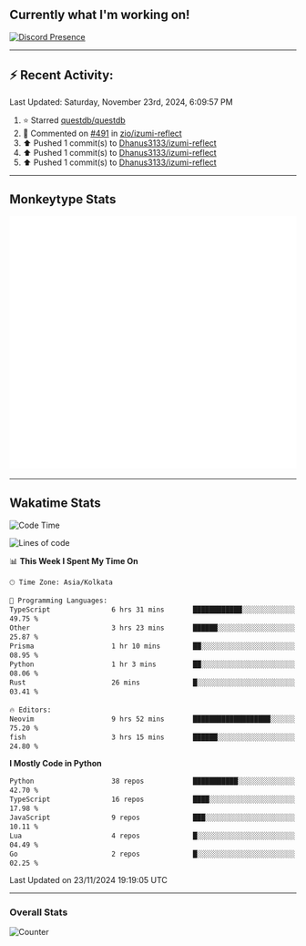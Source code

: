 ## Currently what I'm working on!
[![Discord Presence](https://lanyard.cnrad.dev/api/534981034400284712)](https://discord.com/users/534981034400284712)

---

## :zap: Recent Activity:
<!--RECENT_ACTIVITY:last_update-->
Last Updated: Saturday, November 23rd, 2024, 6:09:57 PM
<!--RECENT_ACTIVITY:last_update_end-->
<!--RECENT_ACTIVITY:start-->
1. ⭐ Starred [questdb/questdb](https://github.com/questdb/questdb)<br>
2. 💬 Commented on [#491](https://github.com/zio/izumi-reflect/pull/491#issuecomment-2466913684) in [zio/izumi-reflect](https://github.com/zio/izumi-reflect)<br>
3. ⬆️ Pushed 1 commit(s) to [Dhanus3133/izumi-reflect](https://github.com/Dhanus3133/izumi-reflect)<br>
4. ⬆️ Pushed 1 commit(s) to [Dhanus3133/izumi-reflect](https://github.com/Dhanus3133/izumi-reflect)<br>
5. ⬆️ Pushed 1 commit(s) to [Dhanus3133/izumi-reflect](https://github.com/Dhanus3133/izumi-reflect)<br>
<!--RECENT_ACTIVITY:end-->

---

## Monkeytype Stats
<a href="https://monkeytype.com/profile/dhanus">
  <img src="https://raw.githubusercontent.com/Dhanus3133/Dhanus3133/monkeytype/monkeytype-lb.svg" alt="Monkeytype Profile" />
</a>

---

## Wakatime Stats
<!--START_SECTION:waka-->
![Code Time](http://img.shields.io/badge/Code%20Time-2%2C358%20hrs%2017%20mins-blue)

![Lines of code](https://img.shields.io/badge/From%20Hello%20World%20I%27ve%20Written-5.6%20million%20lines%20of%20code-blue)

📊 **This Week I Spent My Time On** 

```text
🕑︎ Time Zone: Asia/Kolkata

💬 Programming Languages: 
TypeScript               6 hrs 31 mins       ████████████░░░░░░░░░░░░░   49.75 % 
Other                    3 hrs 23 mins       ██████░░░░░░░░░░░░░░░░░░░   25.87 % 
Prisma                   1 hr 10 mins        ██░░░░░░░░░░░░░░░░░░░░░░░   08.95 % 
Python                   1 hr 3 mins         ██░░░░░░░░░░░░░░░░░░░░░░░   08.06 % 
Rust                     26 mins             █░░░░░░░░░░░░░░░░░░░░░░░░   03.41 % 

🔥 Editors: 
Neovim                   9 hrs 52 mins       ███████████████████░░░░░░   75.20 % 
fish                     3 hrs 15 mins       ██████░░░░░░░░░░░░░░░░░░░   24.80 % 
```

**I Mostly Code in Python** 

```text
Python                   38 repos            ███████████░░░░░░░░░░░░░░   42.70 % 
TypeScript               16 repos            ████░░░░░░░░░░░░░░░░░░░░░   17.98 % 
JavaScript               9 repos             ███░░░░░░░░░░░░░░░░░░░░░░   10.11 % 
Lua                      4 repos             █░░░░░░░░░░░░░░░░░░░░░░░░   04.49 % 
Go                       2 repos             █░░░░░░░░░░░░░░░░░░░░░░░░   02.25 % 
```




 Last Updated on 23/11/2024 19:19:05 UTC
<!--END_SECTION:waka-->
---

### Overall Stats

<img src="https://moe-counter.glitch.me/get/@Dhanus3133?theme=asoul" alt="Counter" />
